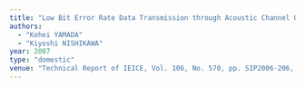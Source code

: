 ```yaml
---
title: "Low Bit Error Rate Data Transmission through Acoustic Channel Using Data Hiding Technique"
authors:
  - "Kohei YAMADA"
  - "Kiyoshi NISHIKAWA"
year: 2007
type: "domestic"
venue: "Technical Report of IEICE, Vol. 106, No. 570, pp. SIP2006-206, 鳥取県東伯郡三朝町, 2007-03-06."
---
```

